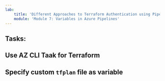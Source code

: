 ```yaml
---
lab:
    title: 'Different Approaches to Terraform Authentication using Pipeline Variables'
    module: 'Module 7: Variables in Azure Pipelines'
---
```


## Tasks:

## Use AZ CLI Taak for Terraform 

## Specify custom `tfplan` file as variable
